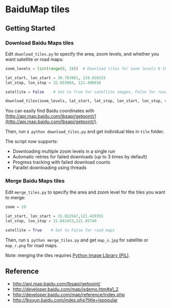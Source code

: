# BaiduMap tiles

## Getting Started

### Download Baidu Maps tiles

Edit `download_tiles.py` to specify the area, zoom levels, and whether you want satellite or road maps:

```py
zoom_levels = list(range(8, 18))  # Download tiles for zoom levels 8 through 17

lat_start, lon_start = 30.763961, 119.926525
lat_stop, lon_stop = 32.053984, 121.408616

satellite = False    # Set to True for satellite images, False for road maps

download_tiles(zoom_levels, lat_start, lat_stop, lon_start, lon_stop, satellite)
```

You can easily find Baidu coordinates with [http://api.map.baidu.com/lbsapi/getpoint/](http://api.map.baidu.com/lbsapi/getpoint/).

Then, run `$ python download_tiles.py` and get individual tiles in `tile` folder.

The script now supports:
- Downloading multiple zoom levels in a single run
- Automatic retries for failed downloads (up to 3 times by default)
- Progress tracking with failed download counts
- Parallel downloading using threads

### Merge Baidu Maps tiles

Edit `merge_tiles.py` to specify the area and zoom level for the tiles you want to merge:

```py
zoom = 19
 
lat_start, lon_start = 31.022547,121.429391
lat_stop, lon_stop = 31.041453,121.45749

satellite = True    # Set to False for road maps
```

Then, run `$ python merge_tiles.py` and get `map_s.jpg` for satellite or `map_r.png` for road maps.

Note: merging the tiles requires [Python Image Library (PIL)](https://python-pillow.org/).

## Reference

- <http://api.map.baidu.com/lbsapi/getpoint/>
- <http://developer.baidu.com/map/jsdemo.htm#a1_2>
- <http://developer.baidu.com/map/reference/index.php>
- <http://lbsyun.baidu.com/index.php?title=jspopular>